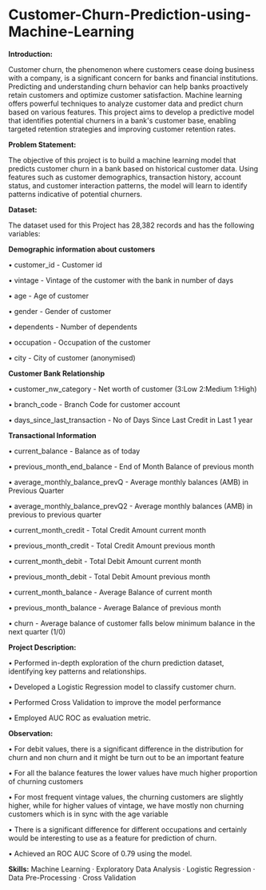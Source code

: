 # Customer-Churn-Prediction-using-Machine-Learning

**Introduction:**

Customer churn, the phenomenon where customers cease doing business with a company, is a significant concern for banks and financial institutions. Predicting and understanding churn behavior can help banks proactively retain customers and optimize customer satisfaction. Machine learning offers powerful techniques to analyze customer data and predict churn based on various features. This project aims to develop a predictive model that identifies potential churners in a bank's customer base, enabling targeted retention strategies and improving customer retention rates.

**Problem Statement:**

The objective of this project is to build a machine learning model that predicts customer churn in a bank based on historical customer data. Using features such as customer demographics, transaction history, account status, and customer interaction patterns, the model will learn to identify patterns indicative of potential churners.

**Dataset:**

The dataset used for this Project has 28,382 records and has the following variables:

**Demographic information about customers**

•	customer_id - Customer id

•	vintage - Vintage of the customer with the bank in number of days

•	age - Age of customer

•	gender - Gender of customer

•	dependents - Number of dependents

•	occupation - Occupation of the customer

•	city - City of customer (anonymised)

**Customer Bank Relationship**

•	customer_nw_category - Net worth of customer (3:Low 2:Medium 1:High)

•	branch_code - Branch Code for customer account

•	days_since_last_transaction - No of Days Since Last Credit in Last 1 year

**Transactional Information**

•	current_balance - Balance as of today

•	previous_month_end_balance - End of Month Balance of previous month

•	average_monthly_balance_prevQ - Average monthly balances (AMB) in Previous Quarter

•	average_monthly_balance_prevQ2 - Average monthly balances (AMB) in previous to previous quarter

•	current_month_credit - Total Credit Amount current month

•	previous_month_credit - Total Credit Amount previous month

•	current_month_debit - Total Debit Amount current month

•	previous_month_debit - Total Debit Amount previous month

•	current_month_balance - Average Balance of current month

•	previous_month_balance - Average Balance of previous month

•	churn - Average balance of customer falls below minimum balance in the next quarter (1/0)

**Project Description:**

• Performed in-depth exploration of the churn prediction dataset, identifying key patterns and relationships.

• Developed a Logistic Regression model to classify customer churn.

• Performed Cross Validation to improve the model performance

• Employed AUC ROC as evaluation metric.

**Observation:**

•	For debit values, there is a significant difference in the distribution for churn and non churn and it might be turn out to be an important feature

•	For all the balance features the lower values have much higher proportion of churning customers

•	For most frequent vintage values, the churning customers are slightly higher, while for higher values of vintage, we have mostly non churning customers which is in sync with the age variable

•	There is a significant difference for different occupations and certainly would be interesting to use as a feature for prediction of churn.

•	Achieved an ROC AUC Score of 0.79 using the model.

**Skills:** Machine Learning · Exploratory Data Analysis · Logistic Regression · Data Pre-Processing · Cross Validation


